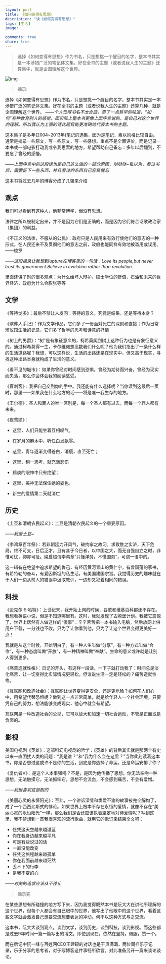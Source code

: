 ```yaml
---
layout: post
title: 《如何变得有思想》
description: "读《如何变得有思想》"
tags: [生活]
image:

comments: true
share: true
---
```


> 选择《如何变得有思想》作为书名，只是想挑一个醒目的名字，整本书其实是一本涉猎广泛的笔记体文集。好在全书的主题（或者说我人生的主题》还算集中，就是企图理解这个世界。

![img](http://img13.360buyimg.com/n0/jfs/t715/78/41863291/395882/d547d862/5480389fN86778dd6.jpg)

<!-- more -->

> 摘录:

选择《如何变得有思想》作为书名，只是想挑一个醒目的名字，整本书其实是一本涉猎广泛的笔记体文集。好在全书的主题（或者说我人生的主题》还算几种，就是企图理解这个世界。
*——个人觉得书名不太合适，带了一点哲学的味道，“如何”有种教育别人的感觉。而实际上整本书更像上面序言说的，是自己对这个世界的理解。所以我认为上面的话比题目能更准确地代表本书的主题。*

这本集子是多年(2004~2013年)笔记的选集，因为是笔记，素以风格比较自由。通常是摘录一些原文，写一些原文，写一些感想。重点不是全面评价，而是记录一本书或一部电影打动我或令我思索的地方，希望帮助自己备忘：多年以后翻到，不要忘了曾经的感悟。

*——上面序言中的这段话也是自己这么做的一部分原因，哒哒哒~私以为，看过书后，需要留下一些东西，并且看过的东西自己容易健忘*

这本书将过去几年的博客分成了几辑来介绍

## **观点**

我们可以看到有这种人，他非常博学，但没有思想。

法律之所以被制定出来，并不是因为它们是正确的，而是因为它们符合讴歌政治家（集团）的利益。

《不正义的法律，不服从的公民》：政府只是人民用来有效行使他们的意志的一种形式。在人民还来不及贯彻他们的意志之前，政府也能同样有效地被滥用或误用。——梭罗

*——这段摘录让我想到lupture在博客里的一句话：Love its people,but never trust its government.Believe in evolution rather than revolution.*

里面还讲了别的很多观点：为什么给坏人辩护，硕士学位的贬值，石油和未来的世界经济，政府为什么会膨胀等等

## **文学**

《等待戈多》：最后不禁让人发问：等待的意义，究竟是结果，还是等待本身？

《殡葬人手记》：作为文学作品，它们多了一份面对死亡的深刻和直接；作为日常殡仪馆生活的记录，它们多了哲学的思考和诗意的抒情

《树上的男爵》：“树”是有象征意义的，柯希莫爬到树上这种行为也是有象征意义的。通过柯希莫得一生，卡尔维诺想高数我们什么呢？他为我们指出了一条什么样的生活道路呢？我想，可以这样说，生活的出路还是在现实中，但又高于现实，寻找这种出路本身就构成了生活的意义。

《看不见的城市》：如果你曾经对时间感到恐惧，曾经为期待而兴奋，曾经为现实而失落，那么你会体会我的阅读感受。

《盲刺客》：我把自己交到你的手中。我还能有什么选择呢？当你读到这最后一页时，那里——如果我在什么地方的话——将是唯一我生存的地方。

《王尔德》：圣人和罪人的唯一区别是，每一个圣人都有过去，而每一个罪人都有未来。

《夜莺颂》：

* 这里，人们只能坐着互相叹气，
* 在岁月的麻木中，听任白发飘零。

* 这里，青年逐渐变得苍白，消瘦，直至死亡；
* 这里，稍一思考，就充满悲伤
* 黯淡的眼神中只有绝望；
* 这里，美神无法保住她的姿色，
* 新生的爱情第二天就消亡

## **历史**

《土豆和清朝农民起义》：土豆是清朝农民起义的一个重要原因。

*——我爱土豆~*

《李鸿章百年祭》：若非朝廷力开风气，破拘挛之故习，求致胜之实济，天下危局，终不可支，日后乏才，且有甚于今日者，以中国之大，而无自强自立之时，非惟可忧，抑亦可耻。梁启超谓李鸿章“只懂洋务，不懂国务”，可谓一语中的。

这一辑有在绝望中追求希望的鲁迅，有经历黄河青山的黄仁宇，有曾国藩的家书，有希特勒的奋斗，有爱因斯坦的私生活，有美国建国宗旨。我觉得历史的趣味就在于人们一边从前人的错误中汲取教训，一边却又犯着相同的错误。

## **科技**

《迈克尔·S·哈特》：上世纪末，我开始上网的时候，谷歌和维基百科都还不存在。我想看英语小说，但是不知道哪里有。这时，我就发现了古腾堡计划。我被它震惊了，世界上居然有人做这样的“傻事”：辛辛苦苦把一本书输入电脑，然后放网上供用户下载，一分钱也不收，只为了让你看到他，只为了让这个世界变得更美好一点！

我就是从这个时候，开始明白了，有一种人生叫做“分享”，有一种方式叫做“合作”，有一种态度叫做“开放”，有一种精神叫做“奉献”。生命的意义或许就是让别人得到更多。

《痛苦造就性格》：日记的开头，有这样一段话，一下子就打动我了：时间总是淡化痛苦，让一切变得比实际情况更轻松。但谁说生活一定是轻松的？痛苦造就性格。

《互联网和改造社会》：互联网让世界变得更安全，还是更危险？如何在人们心中，用希望代替恐惧呢？做到这一点非常简单，就是给年轻人一个社会环境，只要凭自己的努力，想法能够变成现实，他心中就会有希望。

互联网是一种改造社会的公举，它可以放大和加速一切社会运动，不管是正面或是负面的。

## **影视**

美国电视剧《英雄》：这部科幻电视剧的哲学：《英雄》的背后其实就是那两个有史以来一直困扰人类的问题：“我是谁？”和“我为什么会在这里？”当你此刻读着这本书，你是否想过这或许不是你的生活，到底是你选择了命运，还是命运安排了你？

《复仇者V》：是这个人本事强吗？不是，是因为他传播了思想。你无法亲吻一种思想，无法触摸它，无法抓牢它。思想不会流血，不会感到痛苦，不会有爱憎。

*——我挺喜欢这部剧的*

《美丽心灵的永恒阳光》：至此，一个讲诉深情和挚爱不渝的故事被完全解构了，成了一个西西弗斯式的悖论。如果世界上根本不存在永恒的爱情，就像不存在“美丽心灵的永恒阳光”一样，那么我们是否还应该执着坚定地对待爱情呢？写到这里，我不禁想到一首我很喜欢的流行歌曲，就用它的歌词来结束全文吧：

* 任凭这天空越来越湛蓝
* 你在我身边越来越平凡
* 可是有些说过的话
* 一直没能改变
* 任凭这旅程越来越孤单
* 你在我面前越来越茫然
* 丢不下的行李
* 是我不变的心

*——对美的追求应该从不停止*

> 摘录完

在某些思想有所碰撞的地方写下来，因为我觉得既然本书是阮大大在讲他所理解的这个世界，但每个人都会有自己眼中的世界，他写出了他眼中的这个世界，看着这些文字就会激发自己想要交流想要表达的冲动。何不以这种方式与之交流。

这本书，阮大大谈到观点，谈到文学，谈到历史，谈到科技，谈到影视。而这些都是过去9年时间一篇一篇写出的博文。即使到现在，依然在坚持。佩服，赞一个。

而在后记中阮一峰与百姓网CEO王建硕的对话也是干货满满，两位同样乐于记录，乐于分享的思考者，对于写博客这件事畅所欲言。对此准备另开一篇来谈论谈论。